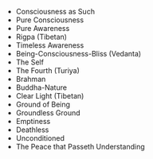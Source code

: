 - Consciousness as Such
- Pure Consciousness
- Pure Awareness
- Rigpa (Tibetan)
- Timeless Awareness
- Being-Consciousness-Bliss (Vedanta)
- The Self
- The Fourth (Turiya)
- Brahman
- Buddha-Nature
- Clear Light (Tibetan)
- Ground of Being
- Groundless Ground
- Emptiness
- Deathless
- Unconditioned
- The Peace that Passeth Understanding
